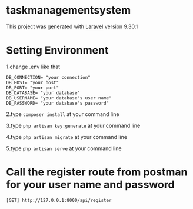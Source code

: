 # taskmanagementsystem

This project was generated with [Laravel](https://laravel.com/) version 9.30.1

# Setting Environment

1.change .env like that
```
DB_CONNECTION= "your connection"
DB_HOST= "your host"
DB_PORT= "your port"
DB_DATABASE= "your database"
DB_USERNAME= "your database's user name"
DB_PASSWORD= "your database's password"
```

2.type `composer install` at your command line

3.type `php artisan key:generate` at your command line

4.type `php artisan migrate` at your command line

5.type `php artisan serve` at your command line

# Call the register route from postman for your user name and password

```
[GET] http://127.0.0.1:8000/api/register
```
